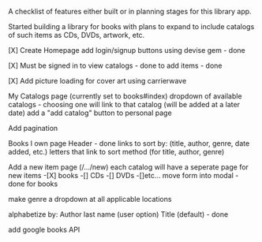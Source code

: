 A checklist of features either built or in planning stages for this library app.

Started building a library for books with plans to expand to include catalogs of
such items as CDs, DVDs, artwork, etc.

[X] Create Homepage 
        add login/signup buttons using devise gem - done
        
[X] Must be signed in
        to view catalogs - done
        to add items - done

[X] Add picture loading for cover art using carrierwave

My Catalogs page (currently set to books#index)
        dropdown of available catalogs 
                - choosing one will link to that catalog (will be added at a later date)
        add a "add catalog" button to personal page
    
Add pagination

Books I own page
        Header - done
        links to sort by: (title, author, genre, date added, etc.)
        letters that link to sort method (for title, author, genre)
    
Add a new item page (/.../new)
        each catalog will have a seperate page for new items
                -[X] books
                -[] CDs
                -[] DVDs
                -[]etc...
        move form into modal - done for books
    
make genre a dropdown at all applicable locations

alphabetize by:
        Author last name (user option)
        Title (default) - done

add google books API
        